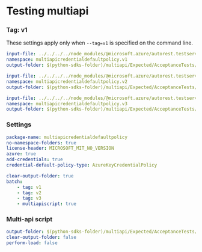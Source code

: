 # Testing multiapi

### Tag: v1

These settings apply only when `--tag=v1` is specified on the command line.

``` yaml $(tag) == 'v1'
input-file: ../../../../node_modules/@microsoft.azure/autorest.testserver/swagger/multiapi-v1.json
namespace: multiapicredentialdefaultpolicy.v1
output-folder: $(python-sdks-folder)/multiapi/Expected/AcceptanceTests/MultiapiCredentialDefaultPolicy/multiapicredentialdefaultpolicy/v1
```

``` yaml $(tag) == 'v2'
input-file: ../../../../node_modules/@microsoft.azure/autorest.testserver/swagger/multiapi-v2.json
namespace: multiapicredentialdefaultpolicy.v2
output-folder: $(python-sdks-folder)/multiapi/Expected/AcceptanceTests/MultiapiCredentialDefaultPolicy/multiapicredentialdefaultpolicy/v2
```

``` yaml $(tag) == 'v3'
input-file: ../../../../node_modules/@microsoft.azure/autorest.testserver/swagger/multiapi-v3.json
namespace: multiapicredentialdefaultpolicy.v3
output-folder: $(python-sdks-folder)/multiapi/Expected/AcceptanceTests/MultiapiCredentialDefaultPolicy/multiapicredentialdefaultpolicy/v3
```

### Settings
``` yaml
package-name: multiapicredentialdefaultpolicy
no-namespace-folders: true
license-header: MICROSOFT_MIT_NO_VERSION
azure: true
add-credentials: true
credential-default-policy-type: AzureKeyCredentialPolicy
```

``` yaml $(multiapi)
clear-output-folder: true
batch:
    - tag: v1
    - tag: v2
    - tag: v3
    - multiapiscript: true
```

### Multi-api script

``` yaml $(multiapiscript)
output-folder: $(python-sdks-folder)/multiapi/Expected/AcceptanceTests/MultiapiCredentialDefaultPolicy/multiapicredentialdefaultpolicy/
clear-output-folder: false
perform-load: false
```

